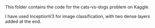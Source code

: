 This folder contains the code for the cats-vs-dogs problem on Kaggle.

I have used InceptionV3 for image classification, with two dense layers added at the end.
